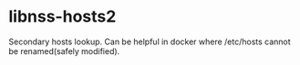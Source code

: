 # libnss-hosts2
Secondary hosts lookup. Can be helpful in docker where /etc/hosts cannot be renamed(safely modified).
